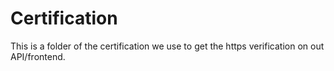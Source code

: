 # Certification
This is a folder of the certification we use to get the https verification on out API/frontend.